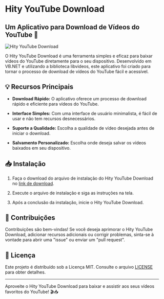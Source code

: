 # Hity YouTube Download

## Um Aplicativo para Download de Vídeos do YouTube 🎥

![Hity YouTube Download](https://user-images.githubusercontent.com/82592176/152474942-8658e681-5e03-4572-b3e4-6e65267a27b7.png)

O Hity YouTube Download é uma ferramenta simples e eficaz para baixar vídeos do YouTube diretamente para o seu dispositivo. Desenvolvido em VB.NET e utilizando a biblioteca libvideos, este aplicativo foi criado para tornar o processo de download de vídeos do YouTube fácil e acessível.

## 💡 Recursos Principais

- **Download Rápido:** O aplicativo oferece um processo de download rápido e eficiente para vídeos do YouTube.

- **Interface Simples:** Com uma interface de usuário minimalista, é fácil de usar e não tem recursos desnecessários.

- **Suporte a Qualidade:** Escolha a qualidade de vídeo desejada antes de iniciar o download.

- **Salvamento Personalizado:** Escolha onde deseja salvar os vídeos baixados em seu dispositivo.

## 📥 Instalação

1. Faça o download do arquivo de instalação do Hity YouTube Download no [link de download](#).

2. Execute o arquivo de instalação e siga as instruções na tela.

3. Após a conclusão da instalação, inicie o Hity YouTube Download.

## 🤝 Contribuições

Contribuições são bem-vindas! Se você deseja aprimorar o Hity YouTube Download, adicionar recursos adicionais ou corrigir problemas, sinta-se à vontade para abrir uma "issue" ou enviar um "pull request".

## 📄 Licença

Este projeto é distribuído sob a Licença MIT. Consulte o arquivo [LICENSE](LICENSE) para obter detalhes.

---

Aproveite o Hity YouTube Download para baixar e assistir aos seus vídeos favoritos do YouTube! 🎬📥

